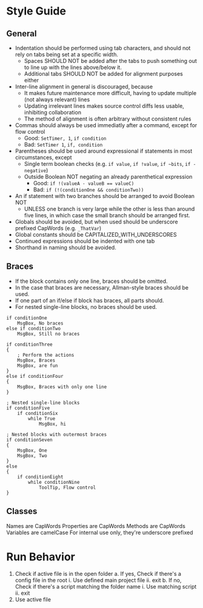 ﻿
# Style Guide

## General

* Indentation should be performed using tab characters, and should not
	rely on tabs being set at a specific width.
	* Spaces SHOULD NOT be added after the tabs to push something out to line
		up with the lines above/below it.
	* Additional tabs SHOULD NOT be added for alignment purposes either
* Inter-line alignment in general is discouraged, because
	* It makes future maintenance more difficult, having to update multiple (not always relevant) lines
	* Updating irrelevant lines makes source control diffs less usable, inhibiting collaboration
	* The method of alignment is often arbitrary without consistent rules
* Commas should always be used immediatly after a command, except for flow control
	* Good: `SetTimer, 1`, `if condition`
	* Bad: `SetTimer 1`, `if, condition`
* Parentheses should be used around expressional if statements in most circumstances, except
	* Single term boolean checks (e.g. `if value`, `if !value`, `if ~bits`, `if -negative`)
	* Outside Boolean NOT negating an already parenthetical expression
		* Good: `if !(valueA - valueB == valueC)`
		* Bad: `if (!(conditionOne && conditionTwo))`
* An if statement with two branches should be arranged to avoid Boolean NOT
	* UNLESS one branch is very large while the other is less than around five lines, in which case
		the small branch should be arranged first.
* Globals should be avoided, but when used should be underscore prefixed CapWords (e.g. `_ThatVar`)
* Global constants should be CAPITALIZED_WITH_UNDERSCORES
* Continued expressions should be indented with one tab
* Shorthand in naming should be avoided.

## Braces

* If the block contains only one line, braces should be omitted.
* In the case that braces are necessary, Allman-style braces should be used.
* If one part of an if/else if block has braces, all parts should.
* For nested single-line blocks, no braces should be used.

```ahk
if conditionOne
	MsgBox, No braces
else if conditionTwo
	MsgBox, Still no braces

if conditionThree
{
	; Perform the actions
	MsgBox, Braces
	MsgBox, are fun
}
else if conditionFour
{
	MsgBox, Braces with only one line
}

; Nested single-line blocks
if conditionFive
	if conditionSix
		while True
			MsgBox, hi

; Nested blocks with outermost braces
if conditionSeven
{
	MsgBox, One
	MsgBox, Two
}
else
{
	if conditionEight
		while conditionNine
			ToolTip, Flow control
}
```

## Classes

Names are CapWords
Properties are CapWords
Methods are CapWords
Variables are camelCase
	For internal use only, they're underscore prefixed

# Run Behavior

1. Check if active file is in the open folder
	a. If yes, Check if there's a config file in the root
		i. Use defined main project file
		ii. exit
	b. If no, Check if there's a script matching the folder name
		i. Use matching script
		ii. exit
2. Use active file